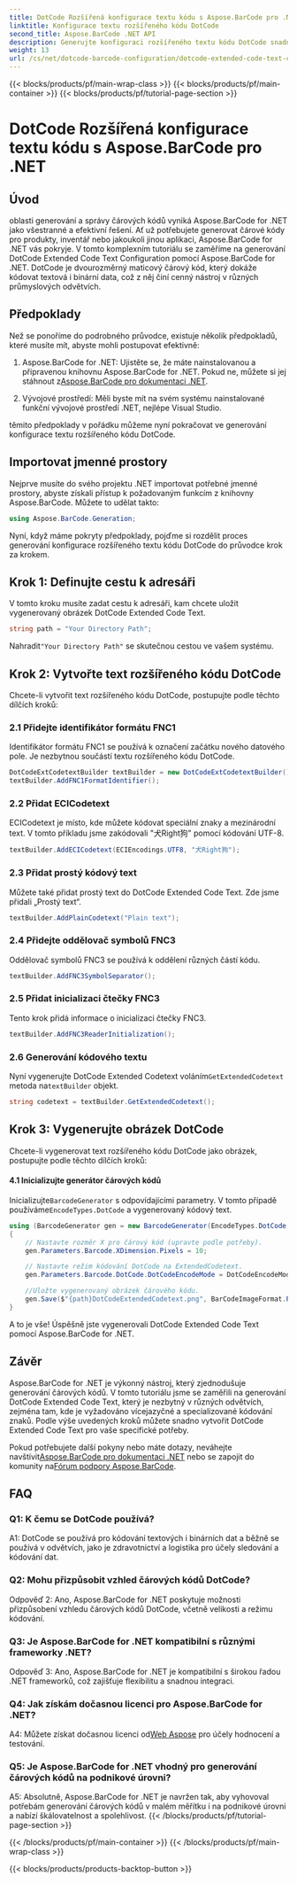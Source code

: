 ```yaml
---
title: DotCode Rozšířená konfigurace textu kódu s Aspose.BarCode pro .NET
linktitle: Konfigurace textu rozšířeného kódu DotCode
second_title: Aspose.BarCode .NET API
description: Generujte konfiguraci rozšířeného textu kódu DotCode snadno pomocí Aspose.BarCode pro .NET. Postupujte podle našeho podrobného průvodce pro efektivní vytváření čárových kódů.
weight: 13
url: /cs/net/dotcode-barcode-configuration/dotcode-extended-code-text-configuration/
---
```


{{< blocks/products/pf/main-wrap-class >}}
{{< blocks/products/pf/main-container >}}
{{< blocks/products/pf/tutorial-page-section >}}

# DotCode Rozšířená konfigurace textu kódu s Aspose.BarCode pro .NET

## Úvod

oblasti generování a správy čárových kódů vyniká Aspose.BarCode for .NET jako všestranné a efektivní řešení. Ať už potřebujete generovat čárové kódy pro produkty, inventář nebo jakoukoli jinou aplikaci, Aspose.BarCode for .NET vás pokryje. V tomto komplexním tutoriálu se zaměříme na generování DotCode Extended Code Text Configuration pomocí Aspose.BarCode for .NET. DotCode je dvourozměrný maticový čárový kód, který dokáže kódovat textová i binární data, což z něj činí cenný nástroj v různých průmyslových odvětvích.

## Předpoklady

Než se ponoříme do podrobného průvodce, existuje několik předpokladů, které musíte mít, abyste mohli postupovat efektivně:

1.  Aspose.BarCode for .NET: Ujistěte se, že máte nainstalovanou a připravenou knihovnu Aspose.BarCode for .NET. Pokud ne, můžete si jej stáhnout z[Aspose.BarCode pro dokumentaci .NET](https://reference.aspose.com/barcode/net/).

2. Vývojové prostředí: Měli byste mít na svém systému nainstalované funkční vývojové prostředí .NET, nejlépe Visual Studio.

těmito předpoklady v pořádku můžeme nyní pokračovat ve generování konfigurace textu rozšířeného kódu DotCode.

## Importovat jmenné prostory

Nejprve musíte do svého projektu .NET importovat potřebné jmenné prostory, abyste získali přístup k požadovaným funkcím z knihovny Aspose.BarCode. Můžete to udělat takto:


```csharp
using Aspose.BarCode.Generation;
```

Nyní, když máme pokryty předpoklady, pojďme si rozdělit proces generování konfigurace rozšířeného textu kódu DotCode do průvodce krok za krokem.



## Krok 1: Definujte cestu k adresáři

V tomto kroku musíte zadat cestu k adresáři, kam chcete uložit vygenerovaný obrázek DotCode Extended Code Text.

```csharp
string path = "Your Directory Path";
```

 Nahradit`"Your Directory Path"` se skutečnou cestou ve vašem systému.

## Krok 2: Vytvořte text rozšířeného kódu DotCode

Chcete-li vytvořit text rozšířeného kódu DotCode, postupujte podle těchto dílčích kroků:

### 2.1 Přidejte identifikátor formátu FNC1

Identifikátor formátu FNC1 se používá k označení začátku nového datového pole. Je nezbytnou součástí textu rozšířeného kódu DotCode.

```csharp
DotCodeExtCodetextBuilder textBuilder = new DotCodeExtCodetextBuilder();
textBuilder.AddFNC1FormatIdentifier();
```

### 2.2 Přidat ECICodetext

ECICodetext je místo, kde můžete kódovat speciální znaky a mezinárodní text. V tomto příkladu jsme zakódovali "犬Right狗" pomocí kódování UTF-8.

```csharp
textBuilder.AddECICodetext(ECIEncodings.UTF8, "犬Right狗");
```

### 2.3 Přidat prostý kódový text

Můžete také přidat prostý text do DotCode Extended Code Text. Zde jsme přidali „Prostý text“.

```csharp
textBuilder.AddPlainCodetext("Plain text");
```

### 2.4 Přidejte oddělovač symbolů FNC3

Oddělovač symbolů FNC3 se používá k oddělení různých částí kódu.

```csharp
textBuilder.AddFNC3SymbolSeparator();
```

### 2.5 Přidat inicializaci čtečky FNC3

Tento krok přidá informace o inicializaci čtečky FNC3.

```csharp
textBuilder.AddFNC3ReaderInitialization();
```

### 2.6 Generování kódového textu

 Nyní vygenerujte DotCode Extended Codetext voláním`GetExtendedCodetext` metoda na`textBuilder` objekt.

```csharp
string codetext = textBuilder.GetExtendedCodetext();
```

## Krok 3: Vygenerujte obrázek DotCode

Chcete-li vygenerovat text rozšířeného kódu DotCode jako obrázek, postupujte podle těchto dílčích kroků:

#### 4.1 Inicializujte generátor čárových kódů

 Inicializujte`BarcodeGenerator` s odpovídajícími parametry. V tomto případě používáme`EncodeTypes.DotCode` a vygenerovaný kódový text.

```csharp
using (BarcodeGenerator gen = new BarcodeGenerator(EncodeTypes.DotCode, codetext))
{
    // Nastavte rozměr X pro čárový kód (upravte podle potřeby).
    gen.Parameters.Barcode.XDimension.Pixels = 10;

    // Nastavte režim kódování DotCode na ExtendedCodetext.
    gen.Parameters.Barcode.DotCode.DotCodeEncodeMode = DotCodeEncodeMode.ExtendedCodetext;

    //Uložte vygenerovaný obrázek čárového kódu.
    gen.Save($"{path}DotCodeExtendedCodetext.png", BarCodeImageFormat.Png);
}
```

A to je vše! Úspěšně jste vygenerovali DotCode Extended Code Text pomocí Aspose.BarCode for .NET.

## Závěr

Aspose.BarCode for .NET je výkonný nástroj, který zjednodušuje generování čárových kódů. V tomto tutoriálu jsme se zaměřili na generování DotCode Extended Code Text, který je nezbytný v různých odvětvích, zejména tam, kde je vyžadováno vícejazyčné a specializované kódování znaků. Podle výše uvedených kroků můžete snadno vytvořit DotCode Extended Code Text pro vaše specifické potřeby.

 Pokud potřebujete další pokyny nebo máte dotazy, neváhejte navštívit[Aspose.BarCode pro dokumentaci .NET](https://reference.aspose.com/barcode/net/) nebo se zapojit do komunity na[Fórum podpory Aspose.BarCode](https://forum.aspose.com/c/barcode/13).

## FAQ

### Q1: K čemu se DotCode používá?

A1: DotCode se používá pro kódování textových i binárních dat a běžně se používá v odvětvích, jako je zdravotnictví a logistika pro účely sledování a kódování dat.

### Q2: Mohu přizpůsobit vzhled čárových kódů DotCode?

Odpověď 2: Ano, Aspose.BarCode for .NET poskytuje možnosti přizpůsobení vzhledu čárových kódů DotCode, včetně velikosti a režimu kódování.

### Q3: Je Aspose.BarCode for .NET kompatibilní s různými frameworky .NET?

Odpověď 3: Ano, Aspose.BarCode for .NET je kompatibilní s širokou řadou .NET frameworků, což zajišťuje flexibilitu a snadnou integraci.

### Q4: Jak získám dočasnou licenci pro Aspose.BarCode for .NET?

 A4: Můžete získat dočasnou licenci od[Web Aspose](https://purchase.aspose.com/temporary-license/) pro účely hodnocení a testování.

### Q5: Je Aspose.BarCode for .NET vhodný pro generování čárových kódů na podnikové úrovni?

A5: Absolutně, Aspose.BarCode for .NET je navržen tak, aby vyhovoval potřebám generování čárových kódů v malém měřítku i na podnikové úrovni a nabízí škálovatelnost a spolehlivost.
{{< /blocks/products/pf/tutorial-page-section >}}

{{< /blocks/products/pf/main-container >}}
{{< /blocks/products/pf/main-wrap-class >}}

{{< blocks/products/products-backtop-button >}}
